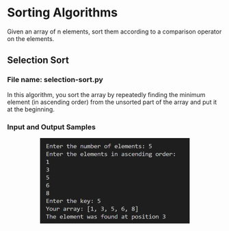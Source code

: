 # Sorting Algorithms 
Given an array of n elements, sort them according to a comparison operator on the elements.
## Selection Sort
### File name: selection-sort.py
In this algorithm, you sort the array by repeatedly finding the minimum element (in ascending order) from the unsorted part of the array and put it at the beginning.
### Input and Output Samples
<p align = "center">
    <img src="https://github.com/haseefathi/Python-Algorithms/blob/main/SearchAlgorithms/images/binarysearch-1.png" width="350" height="200" />
</p>


